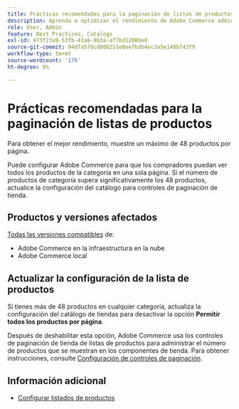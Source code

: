 ```yaml
---
title: Prácticas recomendadas para la paginación de listas de productos
description: Aprenda a optimizar el rendimiento de Adobe Commerce administrando la cantidad de productos que se muestran en cada página del catálogo de tiendas.
role: User, Admin
feature: Best Practices, Catalogs
exl-id: 473f23a9-53fb-41a6-9b3a-af7bd1208be0
source-git-commit: 94d7a57dcd006251e8eefbdb4ec3a5e140bf43f9
workflow-type: tm+mt
source-wordcount: '176'
ht-degree: 0%

---
```


# Prácticas recomendadas para la paginación de listas de productos

Para obtener el mejor rendimiento, muestre un máximo de 48 productos por página.

Puede configurar Adobe Commerce para que los compradores puedan ver todos los productos de la categoría en una sola página. Si el número de productos de categoría supera significativamente los 48 productos, actualice la configuración del catálogo para controles de paginación de tienda.

## Productos y versiones afectados

[Todas las versiones compatibles](../../../release/versions.md) de:

- Adobe Commerce en la infraestructura en la nube
- Adobe Commerce local

## Actualizar la configuración de la lista de productos

Si tienes más de 48 productos en cualquier categoría, actualiza la configuración del catálogo de tiendas para desactivar la opción **Permitir todos los productos por página**.

Después de deshabilitar esta opción, Adobe Commerce usa los controles de paginación de tienda de listas de productos para administrar el número de productos que se muestran en los componentes de tienda. Para obtener instrucciones, consulte [Configuración de controles de paginación](https://experienceleague.adobe.com/docs/commerce-admin/catalog/catalog/navigation/navigation-product-listings.html#configure-the-pagination-controls).

## Información adicional

- [Configurar listados de productos](https://experienceleague.adobe.com/docs/commerce-admin/catalog/catalog/navigation/navigation-product-listings.html)
